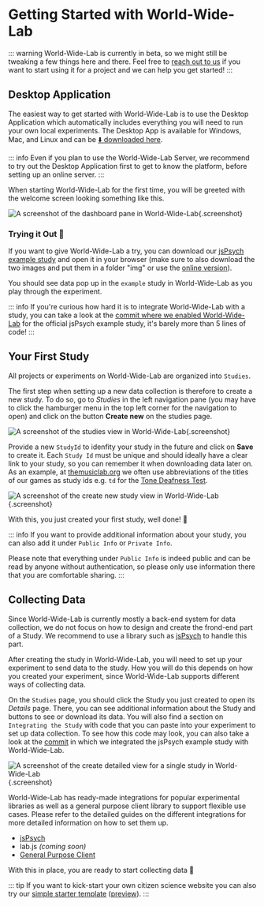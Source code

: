 # Getting Started with World-Wide-Lab

::: warning
World-Wide-Lab is currently in beta, so we might still be tweaking a few things here and there. Feel free to [reach out to us](mailto:wwl@simson.io) if you want to start using it for a project and we can help you get started!
:::

## Desktop Application

The easiest way to get started with World-Wide-Lab is to use the Desktop Application which automatically includes everything you will need to run your own local experiments. The Desktop App is available for Windows, Mac, and Linux and can be [⬇️ downloaded here](https://github.com/world-wide-lab/world-wide-lab/releases/latest).

::: info
Even if you plan to use the World-Wide-Lab Server, we recommend to try out the Desktop Application first to get to know the platform, before setting up an online server.
:::

When starting World-Wide-Lab for the first time, you will be greeted with the welcome screen looking something like this.

![A screenshot of the dashboard pane in World-Wide-Lab](/img/screenshots/generated/admin.png){.screenshot}

### Trying it Out 🚀

If you want to give World-Wide-Lab a try, you can download our [jsPsych example study](https://github.com/world-wide-lab/world-wide-lab/blob/main/examples/study-jsPsych/index.html) and open it in your browser (make sure to also download the two images and put them in a folder "img" or use the [online version](https://world-wide-lab.github.io/world-wide-lab/examples/study-jsPsych/index.html)).

You should see data pop up in the `example` study in World-Wide-Lab as you play through the experiment.

::: info
If you're curious how hard it is to integrate World-Wide-Lab with a study, you can take a look at the [commit where we enabled World-Wide-Lab](https://github.com/world-wide-lab/world-wide-lab/commit/b584d892f421b008302139314d737f7cadc03fbf) for the official jsPsych example study, it's barely more than 5 lines of code!
:::

## Your First Study

All projects or experiments on World-Wide-Lab are organized into `Studies`.

The first step when setting up a new data collection is therefore to create a new study. To do so, go to _Studies_ in the left navigation pane (you may have to click the hamburger menu in the top left corner for the navigation to open) and click on the button **Create new** on the studies page.

![A screenshot of the studies view in World-Wide-Lab](/img/screenshots/generated/admin_resources_wwl_studies.png){.screenshot}

Provide a new `StudyId` to idenfity your study in the future and click on **Save** to create it. Each `Study Id` must be unique and should ideally have a clear link to your study, so you can remember it when downloading data later on. As an example, at [themusiclab.org](https://themusiclab.org) we often use abbreviations of the titles of our games as study ids e.g. `td` for the [Tone Deafness Test](https://www.themusiclab.org/quizzes/td/).

![A screenshot of the create new study view in World-Wide-Lab](/img/screenshots/generated/admin_resources_wwl_studies_actions_new.png){.screenshot}

With this, you just created your first study, well done! 🚀

::: info
If you want to provide additional information about your study, you can also add it under `Public Info` or `Private Info`.

Please note that everything under `Public Info` is indeed public and can be read by anyone without authentication, so please only use information there that you are comfortable sharing.
:::

## Collecting Data

Since World-Wide-Lab is currently mostly a back-end system for data collection, we do not focus on how to design and create the frond-end part of a Study. We recommend to use a library such as [jsPsych](https://www.jspsych.org/) to handle this part.

After creating the study in World-Wide-Lab, you will need to set up your experiment to send data to the study. How you will do this depends on how you created your experiment, since World-Wide-Lab supports different ways of collecting data.

On the `Studies` page, you should click the Study you just created to open its _Details_ page. There, you can see additional information about the Study and buttons to see or download its data. You will also find a section on `Integrating the Study` with code that you can paste into your experiment to set up data collection. To see how this code may look, you can also take a look at the [commit](https://github.com/world-wide-lab/world-wide-lab/commit/b584d892f421b008302139314d737f7cadc03fbf) in which we integrated the jsPsych example study with World-Wide-Lab.

![A screenshot of the create detailed view for a single study in World-Wide-Lab](/img/screenshots/generated/admin_resources_wwl_studies_records_my-awesome-study-id_show.png){.screenshot}

World-Wide-Lab has ready-made integrations for popular experimental libraries as well as a general purpose client library to support flexible use cases. Please refer to the detailed guides on the different integrations for more detailed information on how to set them up.

- [jsPsych](/guides/integration-jsPsych)
- lab.js *(coming soon)*
- [General Purpose Client](/guides/client)

With this in place, you are ready to start collecting data 🎉

::: tip
If you want to kick-start your own citizen science website you can also try our [simple starter template](https://github.com/world-wide-lab/world-wide-lab/blob/main/examples/website-static/) ([preview](https://world-wide-lab.github.io/world-wide-lab/examples/website-static/index.html)).
:::
